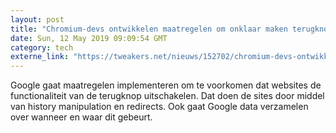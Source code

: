```yaml
---
layout: post
title: "Chromium-devs ontwikkelen maatregelen om onklaar maken terugknop te bestrijden"
date: Sun, 12 May 2019 09:09:54 GMT
category: tech
externe_link: "https://tweakers.net/nieuws/152702/chromium-devs-ontwikkelen-maatregelen-om-onklaar-maken-terugknop-te-bestrijden.html"
---
```


Google gaat maatregelen implementeren om te voorkomen dat websites de functionaliteit van de terugknop uitschakelen. Dat doen de sites door middel van history manipulation en redirects. Ook gaat Google data verzamelen over wanneer en waar dit gebeurt.<img src="http://feeds.feedburner.com/~r/tweakers/mixed/~4/UzOlB3a7mxA" height="1" width="1" alt=""/>
